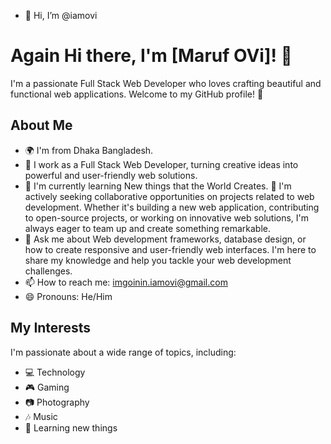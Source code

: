 - 👋 Hi, I’m @iamovi

# Again Hi there, I'm [Maruf OVi]! 👋

I'm a passionate Full Stack Web Developer who loves crafting beautiful and functional web applications. Welcome to my GitHub profile! 🚀

## About Me

- 🌍 I'm from Dhaka Bangladesh.
- 💼 I work as a Full Stack Web Developer, turning creative ideas into powerful and user-friendly web solutions.
- 🌱 I'm currently learning New things that the World Creates.
👯 I'm actively seeking collaborative opportunities on projects related to web development. Whether it's building a new web application, contributing to open-source projects, or working on innovative web solutions, I'm always eager to team up and create something remarkable.
- 💬 Ask me about Web development frameworks, database design, or how to create responsive and user-friendly web interfaces. I'm here to share my knowledge and help you tackle your web development challenges.
- 📫 How to reach me: imgoinin.iamovi@gmail.com
- 😄 Pronouns: He/Him

## My Interests

I'm passionate about a wide range of topics, including:

- 💻 Technology
- 🎮 Gaming
- 📷 Photography
- 🎶 Music
- 🌱 Learning new things


<!---
iamovi/iamovi is a ✨ special ✨ repository because its `README.md` (this file) appears on your GitHub profile.
You can click the Preview link to take a look at your changes.
--->

